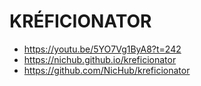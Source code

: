# KRÉFICIONATOR

-   https://youtu.be/5YO7Vg1ByA8?t=242
-   https://nichub.github.io/kreficionator
-   https://github.com/NicHub/kreficionator
